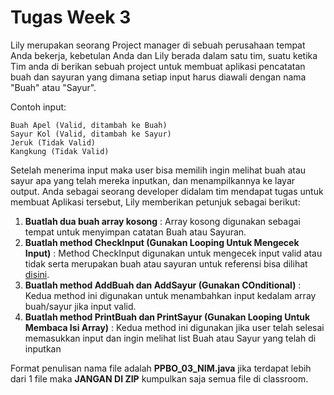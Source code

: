 # Tugas Week 3

Lily merupakan seorang Project manager di sebuah perusahaan tempat Anda bekerja, kebetulan Anda dan Lily berada dalam satu tim, suatu ketika Tim anda di berikan sebuah project untuk membuat aplikasi pencatatan buah dan sayuran yang dimana setiap input harus diawali dengan nama "Buah" atau "Sayur".

Contoh input:
```
Buah Apel (Valid, ditambah ke Buah)
Sayur Kol (Valid, ditambah ke Sayur)
Jeruk (Tidak Valid)
Kangkung (Tidak Valid)
```

Setelah menerima input maka user bisa memilih ingin melihat buah atau sayur apa yang telah mereka inputkan, dan menampilkannya ke layar output. Anda sebagai seorang developer didalam tim mendapat tugas untuk membuat Aplikasi tersebut, Lily memberikan petunjuk sebagai berikut:

1. **Buatlah dua buah array kosong** : Array kosong digunakan sebagai tempat untuk menyimpan catatan Buah atau Sayuran.
2. **Buatlah method CheckInput (Gunakan Looping Untuk Mengecek Input)** : Method CheckInput digunakan untuk mengecek input valid atau tidak serta merupakan buah atau sayuran untuk referensi bisa dilihat [disini](https://www.baeldung.com/java-string-contains-substring).
3. **Buatlah method AddBuah dan AddSayur (Gunakan COnditional)** : Kedua method ini digunakan untuk menambahkan input kedalam array buah/sayur jika input valid.
4. **Buatlah method PrintBuah dan PrintSayur (Gunakan Looping Untuk Membaca Isi Array)** : Kedua method ini digunakan jika user telah selesai memasukkan input dan ingin melihat list Buah atau Sayur yang telah di inputkan

Format penulisan nama file adalah **PPBO_03_NIM.java** jika terdapat lebih dari 1 file maka **JANGAN DI ZIP** kumpulkan saja semua file di classroom.